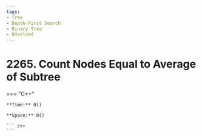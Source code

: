 ```yaml
---
tags:
- Tree
- Depth-First Search
- Binary Tree
- Unsolved
---
```



# 2265. Count Nodes Equal to Average of Subtree

=== "C++"

    **Time:** O()

    **Space:** O()

    ``` c++
    ```